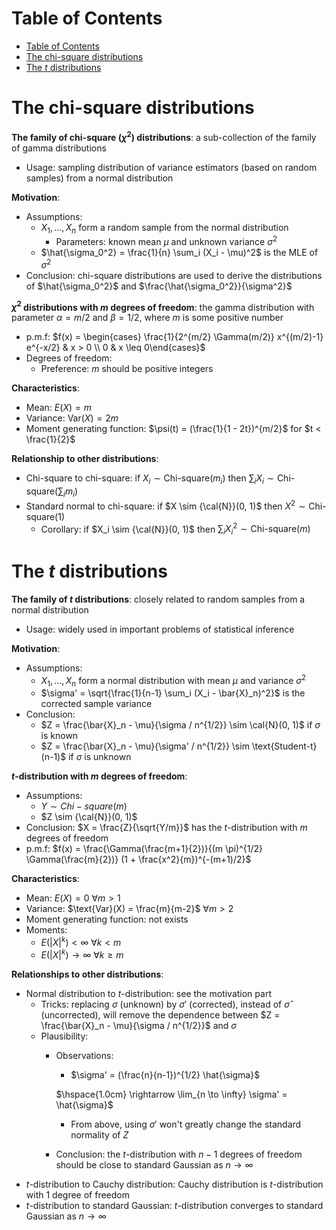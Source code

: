 <!-- TOC titleSize:1 tabSpaces:2 depthFrom:1 depthTo:6 withLinks:1 updateOnSave:1 orderedList:0 skip:0 title:1 charForUnorderedList:* -->
# Table of Contents
- [Table of Contents](#table-of-contents)
- [The chi-square distributions](#the-chi-square-distributions)
- [The $t$ distributions](#the-t-distributions)
<!-- /TOC -->

# The chi-square distributions
**The family of chi-square ($\chi^2$) distributions**: a sub-collection of the family of gamma distributions
* Usage: sampling distribution of variance estimators (based on random samples) from a normal distribution

**Motivation**:
* Assumptions:
    * $X_1, ..., X_n$ form a random sample from the normal distribution 
        * Parameters: known mean $\mu$ and unknown variance $\sigma^2$
    * $\hat{\sigma_0^2} = \frac{1}{n} \sum_i (X_i - \mu)^2$ is the MLE of $\sigma^2$
* Conclusion: chi-square distributions are used to derive the distributions of $\hat{\sigma_0^2}$ and $\frac{\hat{\sigma_0^2}}{\sigma^2}$

**$\chi^2$ distributions with $m$ degrees of freedom**: the gamma distribution with parameter $\alpha = m/2$ and $\beta = 1/2$, where $m$ is some positive number
* p.m.f: $f(x) = \begin{cases} \frac{1}{2^{m/2} \Gamma(m/2)} x^{(m/2)-1} e^{-x/2} & x > 0 \\ 0 & x \leq 0\end{cases}$
* Degrees of freedom:
    * Preference: $m$ should be positive integers

**Characteristics**:
* Mean: $E(X) = m$
* Variance: $\text{Var}(X) = 2m$
* Moment generating function: $\psi(t) = (\frac{1}{1 - 2t})^{m/2}$ for $t < \frac{1}{2}$

**Relationship to other distributions**:
* Chi-square to chi-square: if $X_i \sim \text{Chi-square}(m_i)$ then $\sum_i X_i \sim \text{Chi-square}(\sum_i m_i)$
* Standard normal to chi-square: if $X \sim {\cal{N}}(0, 1)$ then $X^2 \sim \text{Chi-square}(1)$
    * Corollary: if $X_i \sim {\cal{N}}(0, 1)$ then $\sum_i X_i^2 \sim \text{Chi-square}(m)$

# The $t$ distributions
**The family of $t$ distributions**: closely related to random samples from a normal distribution
* Usage: widely used in important problems of statistical inference

**Motivation**:
* Assumptions:
    * $X_1, ..., X_n$ form a normal distribution with mean $\mu$ and variance $\sigma^2$
    * $\sigma' = \sqrt{\frac{1}{n-1} \sum_i (X_i - \bar{X}_n)^2}$ is the corrected sample variance
* Conclusion:
    * $Z = \frac{\bar{X}_n - \mu}{\sigma / n^{1/2}} \sim \cal{N}(0, 1)$ if $\sigma$ is known
    * $Z = \frac{\bar{X}_n - \mu}{\sigma' / n^{1/2}} \sim \text{Student-t}(n-1)$ if $\sigma$ is unknown

**$t$-distribution with $m$ degrees of freedom**:
* Assumptions:
    * $Y \sim {Chi-square}(m)$
    * $Z \sim {\cal{N}}(0, 1)$
* Conclusion: $X = \frac{Z}{\sqrt{Y/m}}$ has the $t$-distribution with $m$ degrees of freedom
* p.m.f: $f(x) = \frac{\Gamma(\frac{m+1}{2})}{(m \pi)^{1/2} \Gamma(\frac{m}{2})} (1 + \frac{x^2}{m})^{-(m+1)/2}$

**Characteristics**:
* Mean: $E(X) = 0$ $\forall m > 1$
* Variance: $\text{Var}(X) = \frac{m}{m-2}$ $\forall m > 2$
* Moment generating function: not exists
* Moments: 
    * $E(|X|^k) < \infty$ $\forall k < m$
    * $E(|X|^k) \to \infty$ $\forall k \geq m$

**Relationships to other distributions**:
* Normal distribution to $t$-distribution: see the motivation part
    * Tricks: replacing $\sigma$ (unknown) by $\sigma'$ (corrected), instead of $\hat{\sigma}$ (uncorrected), will remove the dependence between $Z = \frac{\bar{X}_n - \mu}{\sigma / n^{1/2}}$ and $\sigma$
    * Plausibility: 
        * Observations:
            * $\sigma' = (\frac{n}{n-1})^{1/2} \hat{\sigma}$
            
            $\hspace{1.0cm} \rightarrow \lim_{n \to \infty} \sigma' = \hat{\sigma}$
            * From above, using $\sigma'$ won't greatly change the standard normality of $Z$
        * Conclusion: the $t$-distribution with $n-1$ degrees of freedom should be close to standard Gaussian as $n \to \infty$
* $t$-distribution to Cauchy distribution: Cauchy distribution is $t$-distribution with $1$ degree of freedom
* $t$-distribution to standard Gaussian: $t$-distribution converges to standard Gaussian as $n \to \infty$